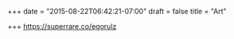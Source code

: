 +++
date = "2015-08-22T06:42:21-07:00"
draft = false
title = "Art"

+++
https://superrare.co/egorulz
